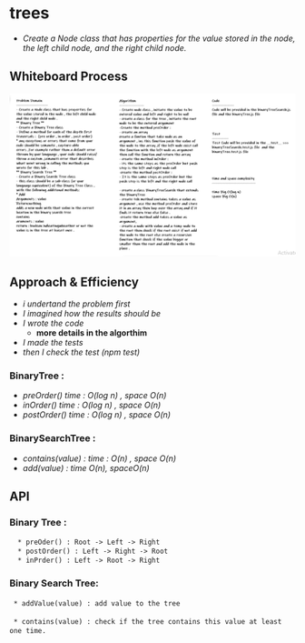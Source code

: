 # trees

* *Create a Node class that has properties for the value stored in the node, the left child node, and the right child node.*

## Whiteboard Process
![trees](../images/trees.PNG)

## Approach & Efficiency
* *i undertand the problem first*
* *I imagined how the results should be*
* *I wrote the code*
   * **more details in the algorthim**
* *I made the tests*
* *then I check the test (npm test)*

### BinaryTree :

* *preOrder() time : O(log n) , space O(n)*
* *inOrder() time : O(log n) , space O(n)*
* *postOrder() time : O(log n) , space O(n)*

### BinarySearchTree :

* *contains(value) : time : O(n) , space O(n)*
* *add(value) : time O(n), spaceO(n)*

## API

### Binary Tree :
      * preOder() : Root -> Left -> Right
      * postOrder() : Left -> Right -> Root
      * inPrder() : Left -> Root -> Right

### Binary Search Tree:

     * addValue(value) : add value to the tree

     * contains(value) : check if the tree contains this value at least one time.